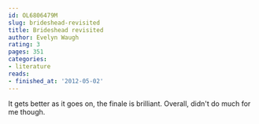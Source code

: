 ```yaml
---
id: OL6806479M
slug: brideshead-revisited
title: Brideshead revisited
author: Evelyn Waugh
rating: 3
pages: 351
categories:
- literature
reads:
- finished_at: '2012-05-02'
---
```

It gets better as it goes on, the finale is brilliant. Overall, didn't do much for me though.
